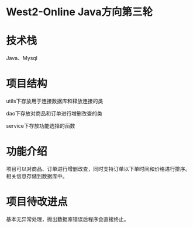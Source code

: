 # West2-Online Java方向第三轮

# 技术栈

Java、Mysql

# 项目结构

utils下存放用于连接数据库和释放连接的类

dao下存放对商品和订单进行增删改查的类

service下存放功能选择的函数

# 功能介绍

项目可以对商品、订单进行增删改查，同时支持订单以下单时间和价格进行排序。相关信息存储到数据库中。

# 项目待改进点

基本无异常处理，抛出数据库错误后程序会直接终止。

